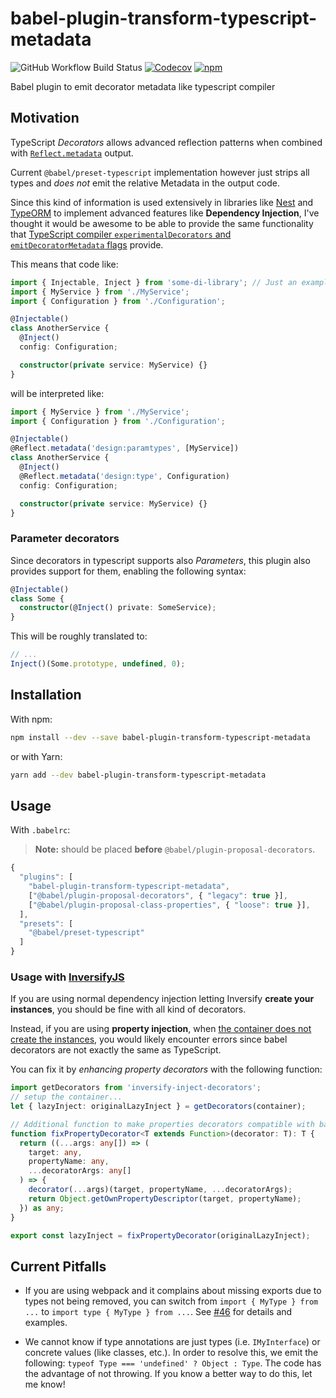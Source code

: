 # babel-plugin-transform-typescript-metadata

![GitHub Workflow Build Status](https://img.shields.io/github/workflow/status/leonardfactory/babel-plugin-transform-typescript-metadata/CI/master)
[![Codecov](https://img.shields.io/codecov/c/github/leonardfactory/babel-plugin-transform-typescript-metadata.svg)](https://codecov.io/gh/leonardfactory/babel-plugin-transform-typescript-metadata)
[![npm](https://img.shields.io/npm/v/babel-plugin-transform-typescript-metadata.svg?style=popout)](https://www.npmjs.com/package/babel-plugin-transform-typescript-metadata)

Babel plugin to emit decorator metadata like typescript compiler

## Motivation

TypeScript _Decorators_ allows advanced reflection patterns when combined
with [`Reflect.metadata`](https://rbuckton.github.io/reflect-metadata/) output.

Current `@babel/preset-typescript` implementation however just strips all types and
_does not_ emit the relative Metadata in the output code.

Since this kind of information is used extensively in libraries like
[Nest](https://docs.nestjs.com/providers) and [TypeORM](https://typeorm.io/#/)
to implement advanced features like **Dependency Injection**, I've thought it would
be awesome to be able to provide the same functionality that [TypeScript
compiler `experimentalDecorators` and `emitDecoratorMetadata`
flags](https://www.typescriptlang.org/docs/handbook/decorators.html) provide.

This means that code like:

```ts
import { Injectable, Inject } from 'some-di-library'; // Just an example
import { MyService } from './MyService';
import { Configuration } from './Configuration';

@Injectable()
class AnotherService {
  @Inject()
  config: Configuration;

  constructor(private service: MyService) {}
}
```

will be interpreted like:

```ts
import { MyService } from './MyService';
import { Configuration } from './Configuration';

@Injectable()
@Reflect.metadata('design:paramtypes', [MyService])
class AnotherService {
  @Inject()
  @Reflect.metadata('design:type', Configuration)
  config: Configuration;

  constructor(private service: MyService) {}
}
```

### Parameter decorators

Since decorators in typescript supports also _Parameters_, this plugin
also provides support for them, enabling the following syntax:

```ts
@Injectable()
class Some {
  constructor(@Inject() private: SomeService);
}
```

This will be roughly translated to:

```js
// ...
Inject()(Some.prototype, undefined, 0);
```

## Installation

With npm:

```sh
npm install --dev --save babel-plugin-transform-typescript-metadata
```

or with Yarn:

```sh
yarn add --dev babel-plugin-transform-typescript-metadata
```

## Usage

With `.babelrc`:

> **Note:** should be placed **before** `@babel/plugin-proposal-decorators`.

```js
{
  "plugins": [
    "babel-plugin-transform-typescript-metadata",
    ["@babel/plugin-proposal-decorators", { "legacy": true }],
    ["@babel/plugin-proposal-class-properties", { "loose": true }],
  ],
  "presets": [
    "@babel/preset-typescript"
  ]
}
```

### Usage with [InversifyJS](http://inversify.io)

If you are using normal dependency injection letting Inversify **create your instances**, you should be fine with all kind of decorators.

Instead, if you are using **property injection**, when [the container does not
create the instances](https://github.com/inversify/InversifyJS/blob/master/wiki/property_injection.md#when-we-cannot-use-inversifyjs-to-create-an-instance-of-a-class),
you would likely encounter errors since babel
decorators are not exactly the same as TypeScript.

You can fix it by _enhancing property decorators_ with the following function:

```ts
import getDecorators from 'inversify-inject-decorators';
// setup the container...
let { lazyInject: originalLazyInject } = getDecorators(container);

// Additional function to make properties decorators compatible with babel.
function fixPropertyDecorator<T extends Function>(decorator: T): T {
  return ((...args: any[]) => (
    target: any,
    propertyName: any,
    ...decoratorArgs: any[]
  ) => {
    decorator(...args)(target, propertyName, ...decoratorArgs);
    return Object.getOwnPropertyDescriptor(target, propertyName);
  }) as any;
}

export const lazyInject = fixPropertyDecorator(originalLazyInject);
```

## Current Pitfalls

- If you are using webpack and it complains about missing exports due to types
  not being removed, you can switch from `import { MyType } from ...` to 
  `import type { MyType } from ...`. See [#46](https://github.com/leonardfactory/babel-plugin-transform-typescript-metadata/issues/46) for details and 
  examples.

- We cannot know if type annotations are just types (i.e. `IMyInterface`) or
  concrete values (like classes, etc.). In order to resolve this, we emit the
  following: `typeof Type === 'undefined' ? Object : Type`. The code has the
  advantage of not throwing. If you know a better way to do this, let me know!

